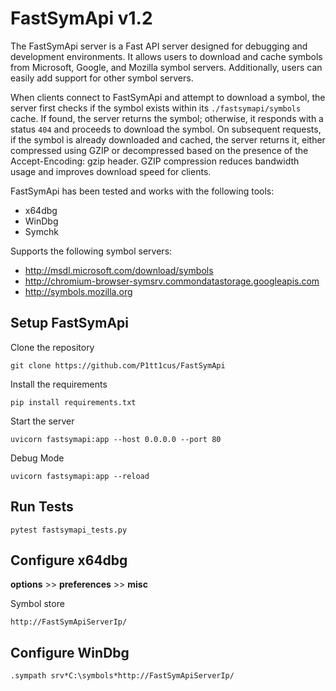 # FastSymApi v1.2

The FastSymApi server is a Fast API server designed for debugging and development environments. It allows users to download and cache symbols from Microsoft, Google, and Mozilla symbol servers. Additionally, users can easily add support for other symbol servers.

When clients connect to FastSymApi and attempt to download a symbol, the server first checks if the symbol exists within its `./fastsymapi/symbols` cache. If found, the server returns the symbol; otherwise, it responds with a status `404` and proceeds to download the symbol. On subsequent requests, if the symbol is already downloaded and cached, the server returns it, either compressed using GZIP or decompressed based on the presence of the Accept-Encoding: gzip header. GZIP compression reduces bandwidth usage and improves download speed for clients.

FastSymApi has been tested and works with the following tools:

- x64dbg
- WinDbg
- Symchk

Supports the following symbol servers:

- <http://msdl.microsoft.com/download/symbols>
- <http://chromium-browser-symsrv.commondatastorage.googleapis.com>
- <http://symbols.mozilla.org>

## Setup FastSymApi

Clone the repository

```
git clone https://github.com/P1tt1cus/FastSymApi
```

Install the requirements

```
pip install requirements.txt 
```

Start the server

```
uvicorn fastsymapi:app --host 0.0.0.0 --port 80 
```

Debug Mode

```
uvicorn fastsymapi:app --reload 
```

## Run Tests 

```
pytest fastsymapi_tests.py
```

## Configure x64dbg

**options** >> **preferences** >> **misc**

Symbol store

```
http://FastSymApiServerIp/
```

## Configure WinDbg

```
.sympath srv*C:\symbols*http://FastSymApiServerIp/
```
